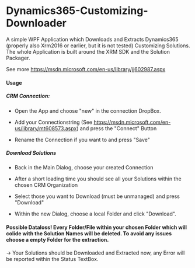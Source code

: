 # Dynamics365-Customizing-Downloader

A simple WPF Application which Downloads and Extracts Dynamics365 (properly also Xrm2016 or earlier, but it is not tested) Customizing Solutions.
The whole Application is built around the XRM SDK and the Solution Packager.

See more https://msdn.microsoft.com/en-us/library/jj602987.aspx

#### Usage

##### CRM Connection:
- Open the App and choose "new" in the connection DropBox.

- Add your Connectionstring (See https://msdn.microsoft.com/en-us/library/mt608573.aspx) and press the "Connect" Button

- Rename the Connection if you want to and press "Save"

##### Download Solutions
- Back in the Main Dialog, choose your created Connection

- After a short loading time you should see all your Solutions within the chosen CRM Organization

- Select those you want to Download (must be unmanaged) and press "Download"

- Within the new Dialog, choose a local Folder and click "Download".
#### Possible Dataloss! Every Folder/File within your chosen Folder which will colide with the Solution Names will be deleted. To avoid any issues choose a empty Folder for the extraction.

-> Your Solutions should be Downloaded and Extracted now, any Error will be reported within the Status TextBox.
